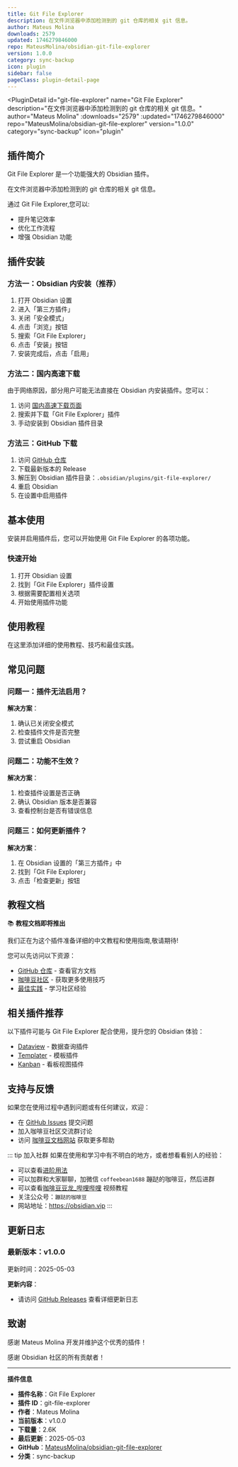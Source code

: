 ```yaml
---
title: Git File Explorer
description: 在文件浏览器中添加检测到的 git 仓库的相关 git 信息。
author: Mateus Molina
downloads: 2579
updated: 1746279846000
repo: MateusMolina/obsidian-git-file-explorer
version: 1.0.0
category: sync-backup
icon: plugin
sidebar: false
pageClass: plugin-detail-page
---
```


<PluginDetail
  id="git-file-explorer"
  name="Git File Explorer"
  description="在文件浏览器中添加检测到的 git 仓库的相关 git 信息。"
  author="Mateus Molina"
  :downloads="2579"
  :updated="1746279846000"
  repo="MateusMolina/obsidian-git-file-explorer"
  version="1.0.0"
  category="sync-backup"
  icon="plugin"
>

<!-- AUTO_GENERATED_START -->
## 插件简介

Git File Explorer 是一个功能强大的 Obsidian 插件。

在文件浏览器中添加检测到的 git 仓库的相关 git 信息。

通过 Git File Explorer,您可以:

- 提升笔记效率
- 优化工作流程
- 增强 Obsidian 功能

<!-- AUTO_GENERATED_END -->

<!-- AUTO_GENERATED_START -->
## 插件安装

### 方法一：Obsidian 内安装（推荐）

1. 打开 Obsidian 设置
2. 进入「第三方插件」
3. 关闭「安全模式」
4. 点击「浏览」按钮
5. 搜索「Git File Explorer」
6. 点击「安装」按钮
7. 安装完成后，点击「启用」

### 方法二：国内高速下载

由于网络原因，部分用户可能无法直接在 Obsidian 内安装插件。您可以：

1. 访问 [国内高速下载页面](/zh/documentation/obsidian-plugins-download.html)
2. 搜索并下载「Git File Explorer」插件
3. 手动安装到 Obsidian 插件目录

### 方法三：GitHub 下载

1. 访问 [GitHub 仓库](https://github.com/MateusMolina/obsidian-git-file-explorer)
2. 下载最新版本的 Release
3. 解压到 Obsidian 插件目录：`.obsidian/plugins/git-file-explorer/`
4. 重启 Obsidian
5. 在设置中启用插件

## 基本使用

安装并启用插件后，您可以开始使用 Git File Explorer 的各项功能。

### 快速开始

1. 打开 Obsidian 设置
2. 找到「Git File Explorer」插件设置
3. 根据需要配置相关选项
4. 开始使用插件功能

<!-- AUTO_GENERATED_END -->

<!-- CUSTOM_CONTENT_START:tutorial -->
## 使用教程

在这里添加详细的使用教程、技巧和最佳实践。

<!-- CUSTOM_CONTENT_END:tutorial -->

<!-- SHARED_CONTENT_START -->
## 常见问题

### 问题一：插件无法启用？

**解决方案**：
1. 确认已关闭安全模式
2. 检查插件文件是否完整
3. 尝试重启 Obsidian

### 问题二：功能不生效？

**解决方案**：
1. 检查插件设置是否正确
2. 确认 Obsidian 版本是否兼容
3. 查看控制台是否有错误信息

### 问题三：如何更新插件？

**解决方案**：
1. 在 Obsidian 设置的「第三方插件」中
2. 找到「Git File Explorer」
3. 点击「检查更新」按钮

## 教程文档

📚 **教程文档即将推出**

我们正在为这个插件准备详细的中文教程和使用指南,敬请期待!

您可以先访问以下资源：
- [GitHub 仓库](https://github.com/MateusMolina/obsidian-git-file-explorer) - 查看官方文档
- [咖啡豆社区](/zh/bases/) - 获取更多使用技巧
- [最佳实践](/zh/best-practices/) - 学习社区经验

## 相关插件推荐

以下插件可能与 Git File Explorer 配合使用，提升您的 Obsidian 体验：

- [Dataview](/zh/plugins/dataview.html) - 数据查询插件
- [Templater](/zh/plugins/templater-obsidian.html) - 模板插件
- [Kanban](/zh/plugins/obsidian-kanban.html) - 看板视图插件

## 支持与反馈

如果您在使用过程中遇到问题或有任何建议，欢迎：

- 在 [GitHub Issues](https://github.com/MateusMolina/obsidian-git-file-explorer/issues) 提交问题
- 加入咖啡豆社区交流群讨论
- 访问 [咖啡豆文档网站](https://obsidian.vip) 获取更多帮助

::: tip 加入社群
如果在使用和学习中有不明白的地方，或者想看看别人的经验：
- 可以查看[进阶用法](/zh/advanced)
- 可以加群和大家聊聊，加微信 `coffeebean1688` 蹦跶的咖啡豆，然后进群
- 可以查看[咖啡豆豆龙_哔哩哔哩](https://space.bilibili.com/618777356) 视频教程
- 关注公众号：`蹦跶的咖啡豆`
- 网站地址：https://obsidian.vip
:::
<!-- SHARED_CONTENT_END -->

<!-- AUTO_GENERATED_START -->
## 更新日志

### 最新版本：v1.0.0

更新时间：2025-05-03

**更新内容**：
- 请访问 [GitHub Releases](https://github.com/MateusMolina/obsidian-git-file-explorer/releases) 查看详细更新日志

## 致谢

感谢 Mateus Molina 开发并维护这个优秀的插件！

感谢 Obsidian 社区的所有贡献者！

---

**插件信息**
- **插件名称**：Git File Explorer
- **插件 ID**：git-file-explorer
- **作者**：Mateus Molina
- **当前版本**：v1.0.0
- **下载量**：2.6K
- **最后更新**：2025-05-03
- **GitHub**：[MateusMolina/obsidian-git-file-explorer](https://github.com/MateusMolina/obsidian-git-file-explorer)
- **分类**：sync-backup
<!-- AUTO_GENERATED_END -->

</PluginDetail>

